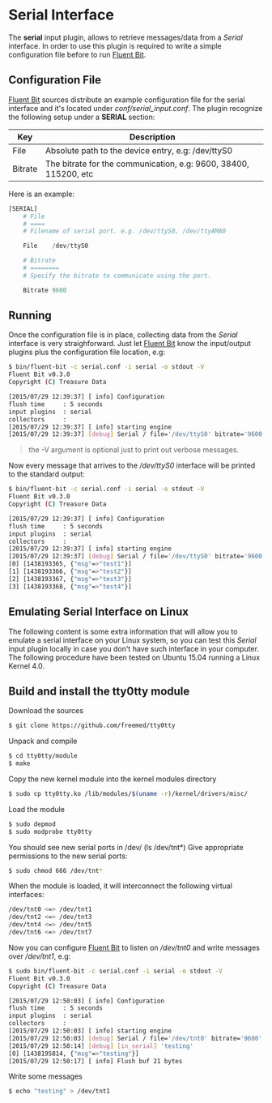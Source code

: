 # Serial Interface

The __serial__ input plugin, allows to retrieve messages/data from a _Serial_ interface. In order to use this plugin is required to write a simple configuration file before to run [Fluent Bit](http://fluentbit.io).

## Configuration File

[Fluent Bit](http://fluentbit.io) sources distribute an example configuration file for the serial interface and it's located under _conf/serial_input.conf_. The plugin recognize the following setup under a __SERIAL__ section:

| Key             | Description       |
| ----------------|-------------------|
| File            | Absolute path to the device entry, e.g: /dev/ttyS0 |
| Bitrate         | The bitrate for the communication, e.g: 9600, 38400, 115200, etc |


Here is an example:

```python
[SERIAL]
    # File
    # ====
    # Filename of serial port. e.g. /dev/ttyS0, /dev/ttyAMA0

    File    /dev/ttyS0

    # Bitrate
    # ========
    # Specify the bitrate to communicate using the port.

    Bitrate 9600
```

## Running

Once the configuration file is in place, collecting data from the _Serial_ interface is very straighforward. Just let [Fluent Bit](http://fluentbit.io) know the input/output plugins plus the configuration file location, e.g:

```bash
$ bin/fluent-bit -c serial.conf -i serial -o stdout -V
Fluent Bit v0.3.0
Copyright (C) Treasure Data

[2015/07/29 12:39:37] [ info] Configuration
flush time     : 5 seconds
input plugins  : serial
collectors     :
[2015/07/29 12:39:37] [ info] starting engine
[2015/07/29 12:39:37] [debug] Serial / file='/dev/ttyS0' bitrate='9600'
```

> the -V argument is optional just to print out verbose messages.

Now every message that arrives to the _/dev/ttyS0_ interface will be printed to the standard output:

```bash
$ bin/fluent-bit -c serial.conf -i serial -o stdout -V
Fluent Bit v0.3.0
Copyright (C) Treasure Data

[2015/07/29 12:39:37] [ info] Configuration
flush time     : 5 seconds
input plugins  : serial
collectors     :
[2015/07/29 12:39:37] [ info] starting engine
[2015/07/29 12:39:37] [debug] Serial / file='/dev/ttyS0' bitrate='9600'
[0] [1438193365, {"msg"=>"test1"}]
[1] [1438193366, {"msg"=>"test2"}]
[2] [1438193367, {"msg"=>"test3"}]
[3] [1438193368, {"msg"=>"test4"}]
```

## Emulating Serial Interface on Linux

The following content is some extra information that will allow you to emulate a serial interface on your Linux system, so you can test this _Serial_ input plugin locally in case you don't have such interface in your computer. The following procedure have been tested on Ubuntu 15.04 running a Linux Kernel 4.0.

## Build and install the tty0tty module

Download the sources

```bash
$ git clone https://github.com/freemed/tty0tty
```

Unpack and compile

```bash
$ cd tty0tty/module
$ make
```

Copy the new kernel module into the kernel modules directory

```bash
$ sudo cp tty0tty.ko /lib/modules/$(uname -r)/kernel/drivers/misc/
```

Load the module

```bash
$ sudo depmod
$ sudo modprobe tty0tty
```

You should see new serial ports in /dev/ (ls /dev/tnt*) Give appropriate permissions to the new serial ports:

```bash
$ sudo chmod 666 /dev/tnt*
```

When the module is loaded, it will interconnect the following virtual interfaces:

```bash
/dev/tnt0 <=> /dev/tnt1
/dev/tnt2 <=> /dev/tnt3
/dev/tnt4 <=> /dev/tnt5
/dev/tnt6 <=> /dev/tnt7
```

Now you can configure [Fluent Bit](http://fluentbit.io) to listen on _/dev/tnt0_ and write messages over _/dev/tnt1_, e.g:

```bash
$ sudo bin/fluent-bit -c serial.conf -i serial -o stdout -V
Fluent Bit v0.3.0
Copyright (C) Treasure Data

[2015/07/29 12:50:03] [ info] Configuration
flush time     : 5 seconds
input plugins  : serial
collectors     :
[2015/07/29 12:50:03] [ info] starting engine
[2015/07/29 12:50:03] [debug] Serial / file='/dev/tnt0' bitrate='9600'
[2015/07/29 12:50:14] [debug] [in_serial] 'testing'
[0] [1438195814, {"msg"=>"testing"}]
[2015/07/29 12:50:17] [ info] Flush buf 21 bytes
```

Write some messages

```bash
$ echo "testing" > /dev/tnt1
```

